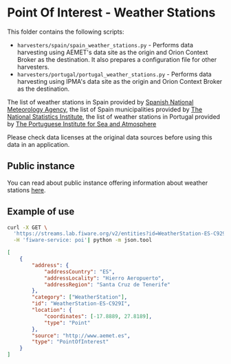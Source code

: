 # Point Of Interest - Weather Stations

This folder contains the following scripts:

-   `harvesters/spain/spain_weather_stations.py` - Performs data harvesting
    using AEMET's data site as the origin and Orion Context Broker as the
    destination. It also prepares a configuration file for other harvesters.
-   `harvesters/portugal/portugal_weather_stations.py` - Performs data
    harvesting using IPMA's data site as the origin and Orion Context Broker as
    the destination.

The list of weather stations in Spain provided by
[Spanish National Meteorology Agency](http://aemet.es), the list of Spain
municipalities provided by
[The National Statistics Institute](http://ine.es/en/), the list of weather
stations in Portugal provided by
[The Portuguese Institute for Sea and Atmosphere](http://www.ipma.pt/en)

Please check data licenses at the original data sources before using this data
in an application.

## Public instance

You can read about public instance offering information about weather stations
[here](../../gsma.md).

## Example of use

```bash
curl -X GET \
  'https://streams.lab.fiware.org/v2/entities?id=WeatherStation-ES-C929I&options=keyValues' \
  -H 'fiware-service: poi'| python -m json.tool
```

```json
[
    {
        "address": {
            "addressCountry": "ES",
            "addressLocality": "Hierro Aeropuerto",
            "addressRegion": "Santa Cruz de Tenerife"
        },
        "category": ["WeatherStation"],
        "id": "WeatherStation-ES-C929I",
        "location": {
            "coordinates": [-17.8889, 27.8189],
            "type": "Point"
        },
        "source": "http://www.aemet.es",
        "type": "PointOfInterest"
    }
]
```
